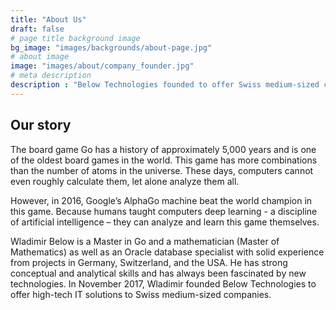 ```yaml
---
title: "About Us"
draft: false
# page title background image
bg_image: "images/backgrounds/about-page.jpg"
# about image
image: "images/about/company_founder.jpg"
# meta description
description : "Below Technologies founded to offer Swiss medium-sized companies high-tech IT solutions"
---
```


## Our story

The board game Go has a history of approximately 5,000 years and is one of the oldest board games in the world. This game has more combinations than the number of atoms in the universe. These days, computers cannot even roughly calculate them, let alone analyze them all.

However, in 2016, Google’s AlphaGo machine beat the world champion in this game. Because humans taught computers deep learning - a discipline of artificial intelligence – they can analyze and learn this game themselves.

Wladimir Below is a Master in Go and a mathematician (Master of Mathematics) as well as an Oracle database specialist with solid experience from projects in Germany, Switzerland, and the USA. He has strong conceptual and analytical skills and has always been fascinated by new technologies. In November 2017, Wladimir founded Below Technologies to offer high-tech IT solutions to Swiss medium-sized companies.